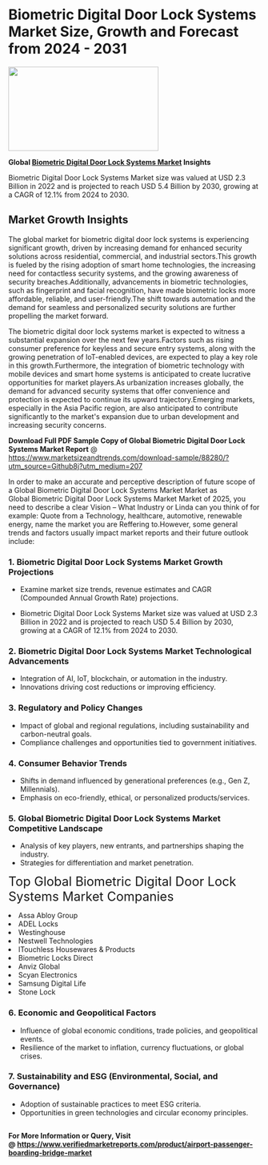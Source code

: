 <H1>Biometric Digital Door Lock Systems Market Size, Growth and Forecast from 2024 - 2031</H1><img class="aligncenter size-medium wp-image-584254" src="https://thirdeyenews.in/wp-content/uploads/2024/09/Global-Market-Research-300x168.jpeg" alt="" width="300" height="168" /><p><strong>Global&nbsp;<a href="https://www.marketsizeandtrends.com/download-sample/88280/?utm_source=Github8j?utm_medium=207">Biometric Digital Door Lock Systems Market</a> Insights</strong></p><p>Biometric Digital Door Lock Systems Market size was valued at USD 2.3 Billion in 2022 and is projected to reach USD 5.4 Billion by 2030, growing at a CAGR of 12.1% from 2024 to 2030.</p><p><h2>Market Growth Insights</h2> <p>The global market for biometric digital door lock systems is experiencing significant growth, driven by increasing demand for enhanced security solutions across residential, commercial, and industrial sectors.This growth is fueled by the rising adoption of smart home technologies, the increasing need for contactless security systems, and the growing awareness of security breaches.Additionally, advancements in biometric technologies, such as fingerprint and facial recognition, have made biometric locks more affordable, reliable, and user-friendly.The shift towards automation and the demand for seamless and personalized security solutions are further propelling the market forward.</p> <p>The biometric digital door lock systems market is expected to witness a substantial expansion over the next few years.Factors such as rising consumer preference for keyless and secure entry systems, along with the growing penetration of IoT-enabled devices, are expected to play a key role in this growth.Furthermore, the integration of biometric technology with mobile devices and smart home systems is anticipated to create lucrative opportunities for market players.As urbanization increases globally, the demand for advanced security systems that offer convenience and protection is expected to continue its upward trajectory.Emerging markets, especially in the Asia Pacific region, are also anticipated to contribute significantly to the market's expansion due to urban development and increasing security concerns.<p><span class=""><strong>Download Full PDF Sample Copy of Global Biometric Digital Door Lock Systems Market Report</strong> @ <a href="https://www.marketsizeandtrends.com/download-sample/88280/?utm_source=Github8j?utm_medium=207" target="_blank">https://www.marketsizeandtrends.com/download-sample/88280/?utm_source=Github8j?utm_medium=207</a></span></p><p>In order to make an accurate and perceptive description of future scope of a Global&nbsp;Biometric Digital Door Lock Systems Market Market as Global&nbsp;Biometric Digital Door Lock Systems Market Market of 2025, you need to describe a clear Vision &ndash; What Industry or Linda can you think of for example: Quote from a Technology, healthcare, automotive, renewable energy, name the market you are Reffering to.However, some general trends and factors usually impact market reports and their future outlook include:</p><h3>1.&nbsp;<strong>Biometric Digital Door Lock Systems Market Growth Projections</strong></h3><ul><li>Examine market size trends, revenue estimates and CAGR (Compounded Annual Growth Rate) projections.</li><li><p>Biometric Digital Door Lock Systems Market size was valued at USD 2.3 Billion in 2022 and is projected to reach USD 5.4 Billion by 2030, growing at a CAGR of 12.1% from 2024 to 2030.</p></li></ul><h3>2.&nbsp;<strong>Biometric Digital Door Lock Systems Market Technological Advancements</strong></h3><ul><li>Integration of AI, IoT, blockchain, or automation in the industry.</li><li>Innovations driving cost reductions or improving efficiency.</li></ul><h3>3.&nbsp;<strong>Regulatory and Policy Changes</strong></h3><ul><li>Impact of global and regional regulations, including sustainability and carbon-neutral goals.</li><li>Compliance challenges and opportunities tied to government initiatives.</li></ul><h3>4.&nbsp;<strong>Consumer Behavior Trends</strong></h3><ul><li>Shifts in demand influenced by generational preferences (e.g., Gen Z, Millennials).</li><li>Emphasis on eco-friendly, ethical, or personalized products/services.</li></ul><h3>5.&nbsp;<strong>Global Biometric Digital Door Lock Systems Market Competitive Landscape</strong></h3><ul><li>Analysis of key players, new entrants, and partnerships shaping the industry.</li><li>Strategies for differentiation and market penetration.</li></ul><p data-pm-slice="1 1 []"><span style="color: inherit; font-family: inherit; font-size: 25px;">Top Global Biometric Digital Door Lock Systems Market Companies</span></p><div class="" data-test-id=""><p><li>Assa Abloy Group</li><li> ADEL Locks</li><li> Westinghouse</li><li> Nestwell Technologies</li><li> ITouchless Housewares & Products</li><li> Biometric Locks Direct</li><li> Anviz Global</li><li> Scyan Electronics</li><li> Samsung Digital Life</li><li> Stone Lock</li></p></div><h3>6.&nbsp;<strong>Economic and Geopolitical Factors</strong></h3><ul><li>Influence of global economic conditions, trade policies, and geopolitical events.</li><li>Resilience of the market to inflation, currency fluctuations, or global crises.</li></ul><h3>7.&nbsp;<strong>Sustainability and ESG (Environmental, Social, and Governance)</strong></h3><ul><li>Adoption of sustainable practices to meet ESG criteria.</li><li>Opportunities in green technologies and circular economy principles.</li></ul><h2><strong style="font-size: 14px;">For More Information or Query, Visit @&nbsp;</strong><a style="background-color: #ffffff; font-size: 14px;" href="https://www.marketsizeandtrends.com/report/biometric-digital-door-lock-systems-market/" target="_blank">https://www.verifiedmarketreports.com/product/airport-passenger-boarding-bridge-market</a></h2>